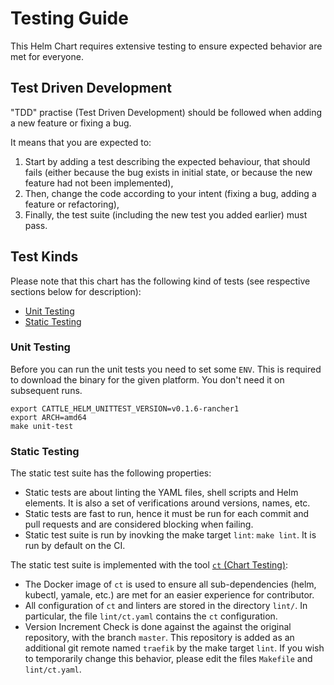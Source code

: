 # Testing Guide

This Helm Chart requires extensive testing to ensure expected behavior are met for everyone.

## Test Driven Development

"TDD" practise (Test Driven Development) should be followed when adding a new feature or fixing a bug.

It means that you are expected to:

1. Start by adding a test describing the expected behaviour, that should fails (either because the bug exists in initial state, or because the new feature had not been implemented),
2. Then, change the code according to your intent (fixing a bug, adding a feature or refactoring),
3. Finally, the test suite (including the new test you added earlier) must pass.

## Test Kinds

Please note that this chart has the following kind of tests (see respective sections below for description):

- [Unit Testing](#unit-testing)
- [Static Testing](#static-testing)

### Unit Testing

Before you can run the unit tests you need to set some `ENV`. This is required to download the binary for the given platform. You don't need it on subsequent runs.

```
export CATTLE_HELM_UNITTEST_VERSION=v0.1.6-rancher1
export ARCH=amd64
make unit-test
```

<!-- TODO: Add E2E testing -->

### Static Testing

The static test suite has the following properties:

- Static tests are about linting the YAML files, shell scripts and Helm elements. It is also a set of verifications around versions, names, etc.
- Static tests are fast to run, hence it must be run for each commit and pull requests and are considered blocking when failing.
- Static test suite is run by inovking the make target `lint`: `make lint`. It is run by default on the CI.

The static test suite is implemented with the tool [`ct` (Chart Testing)](https://github.com/helm/chart-testing):

- The Docker image of `ct` is used to ensure all sub-dependencies (helm, kubectl, yamale, etc.) are met for an easier experience for contributor.
- All configuration of `ct` and linters are stored in the directory `lint/`. In particular, the file `lint/ct.yaml` contains
the `ct` configuration.
- Version Increment Check is done against the against the original repository, with the branch `master`. This repository is added as an additional git remote named `traefik` by the make target `lint`. If you wish to temporarily change this behavior, please edit the files `Makefile` and `lint/ct.yaml`.
